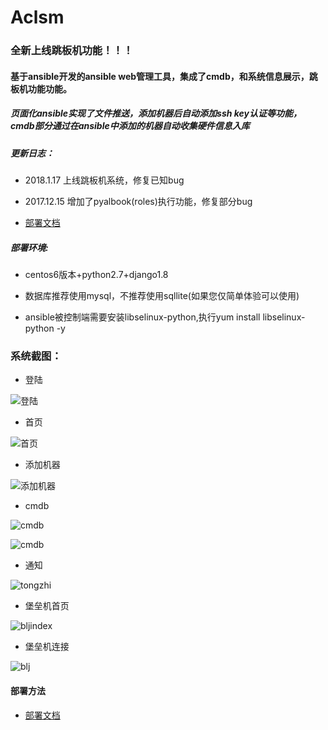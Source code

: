 # Aclsm

### 全新上线跳板机功能！！！

#### 基于ansible开发的ansible web管理工具，集成了cmdb，和系统信息展示，跳板机功能功能。

##### 页面化ansible实现了文件推送，添加机器后自动添加ssh key认证等功能，cmdb部分通过在ansible中添加的机器自动收集硬件信息入库

##### 更新日志：

- 2018.1.17 上线跳板机系统，修复已知bug

- 2017.12.15 增加了pyalbook(roles)执行功能，修复部分bug

* [部署文档](https://gitee.com/weihaoxuan/Aclsm/wikis/pages?title=1%E3%80%81%E9%83%A8%E7%BD%B2%E6%96%B9%E6%B3%95&parent=)

##### 部署环境:

- centos6版本+python2.7+django1.8

- 数据库推荐使用mysql，不推荐使用sqllite(如果您仅简单体验可以使用)

- ansible被控制端需要安装libselinux-python,执行yum install libselinux-python -y

### 系统截图：

- 登陆

![登陆](https://gitee.com/weihaoxuan/images/raw/master/aclsm/login.jpg "login")

- 首页

![首页](https://gitee.com/weihaoxuan/images/raw/master/aclsm/index.jpg "首页")

- 添加机器

![添加机器](https://gitee.com/weihaoxuan/images/raw/master/aclsm/jiqi.jpg "添加机器")

- cmdb

![cmdb](https://gitee.com/weihaoxuan/images/raw/master/aclsm/cmdb.jpg "cmdb")

![cmdb](https://gitee.com/weihaoxuan/images/raw/master/aclsm/cmdb2.jpg "cmdb")

- 通知

![tongzhi](https://gitee.com/weihaoxuan/images/raw/master/aclsm/tonghzi.jpg "tongzhi")

- 堡垒机首页

![bljindex](https://gitee.com/weihaoxuan/images/raw/master/aclsm/bljindex.gif "bljindex")

- 堡垒机连接

![blj](https://gitee.com/weihaoxuan/images/raw/master/aclsm/blj.gif "blj")

#### 部署方法

* [部署文档](https://gitee.com/weihaoxuan/Aclsm/wikis/pages?title=1%E3%80%81%E9%83%A8%E7%BD%B2%E6%96%B9%E6%B3%95&parent=) 
